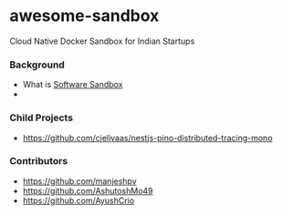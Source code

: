 # awesome-sandbox
Cloud Native Docker Sandbox for Indian Startups


### Background
- What is [Software Sandbox](https://www.techopedia.com/definition/27681/sandbox-software-testing)
- 

### Child Projects
- https://github.com/cjelivaas/nestjs-pino-distributed-tracing-mono


### Contributors
- https://github.com/manjeshpv
- https://github.com/AshutoshMo49
- https://github.com/AyushCrio
